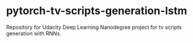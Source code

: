 # pytorch-tv-scripts-generation-lstm
Repository for Udacity Deep Learning Nanodegree project for tv scripts generation with RNNs.
